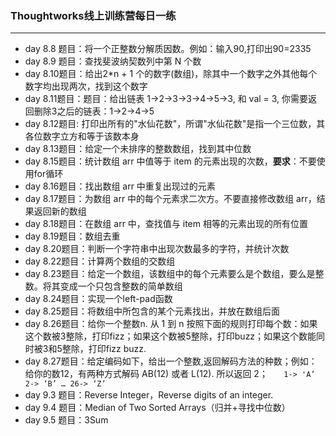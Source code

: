 ### Thoughtworks线上训练营每日一练

---

* day 8.8 题目：将一个正整数分解质因数。例如：输入90,打印出90=2335
* day 8.9 题目：查找斐波纳契数列中第 N 个数
* day 8.10题目：给出2*n + 1 个的数字(数组)，除其中一个数字之外其他每个数字均出现两次，找到这个数字
* day 8.11题目：题目：给出链表 1->2->3->3->4->5->3, 和 val = 3, 你需要返回删除3之后的链表：1->2->4->5
* day 8.12题目: 打印出所有的"水仙花数"，所谓"水仙花数"是指一个三位数，其各位数字立方和等于该数本身
* day 8.13题目：给定一个未排序的整数数组，找到其中位数
* day 8.15题目：统计数组 arr 中值等于 item 的元素出现的次数，**要求**：不要使用for循环
* day 8.16题目：找出数组 arr 中重复出现过的元素
* day 8.17题目：为数组 arr 中的每个元素求二次方。不要直接修改数组 arr，结果返回新的数组
* day 8.18题目：在数组 arr 中，查找值与 item 相等的元素出现的所有位置
* day 8.19题目：数组去重
* day 8.20题目：判断一个字符串中出现次数最多的字符，并统计次数
* day 8.22题目：计算两个数组的交数组
* day 8.23题目：给定一个数组，该数组中的每个元素要么是个数组，要么是整数。将其变成一个只包含整数的简单数组
* day 8.24题目：实现一个left-pad函数
* day 8.25题目：将数组中所包含的某个元素找出，并放在数组后面
* day 8.26题目：给你一个整数n. 从 1 到 n 按照下面的规则打印每个数：如果这个数被3整除，打印fizz；如果这个数被5整除，打印buzz；如果这个数能同时被3和5整除，打印fizz buzz.
* day 8.27题目：给定编码如下，给出一个整数,返回解码方法的种数；例如：给你的数12，有两种方式解码 AB(12) 或者 L(12). 所以返回 2；
 `   
    1-> 'A’
    2-> ‘B’
    …
    26-> ‘Z’
 `
 * day 9.3 题目：Reverse Integer，Reverse digits of an integer.
 * day 9.4 题目：Median of Two Sorted Arrays（归并+寻找中位数）
 * day 9.5 题目：3Sum
 